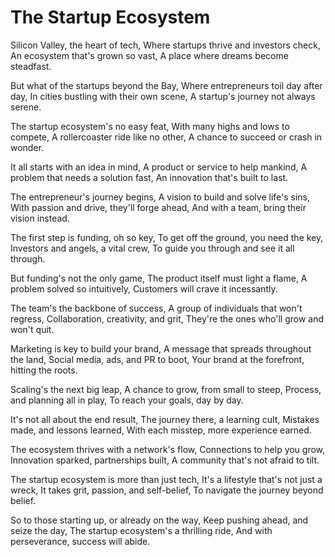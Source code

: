 # The Startup Ecosystem

Silicon Valley, the heart of tech,
Where startups thrive and investors check,
An ecosystem that's grown so vast,
A place where dreams become steadfast.

But what of the startups beyond the Bay,
Where entrepreneurs toil day after day,
In cities bustling with their own scene,
A startup's journey not always serene.

The startup ecosystem's no easy feat,
With many highs and lows to compete,
A rollercoaster ride like no other,
A chance to succeed or crash in wonder.

It all starts with an idea in mind,
A product or service to help mankind,
A problem that needs a solution fast,
An innovation that's built to last.

The entrepreneur's journey begins,
A vision to build and solve life's sins,
With passion and drive, they'll forge ahead,
And with a team, bring their vision instead.

The first step is funding, oh so key,
To get off the ground, you need the key,
Investors and angels, a vital crew,
To guide you through and see it all through.

But funding's not the only game,
The product itself must light a flame,
A problem solved so intuitively,
Customers will crave it incessantly.

The team's the backbone of success,
A group of individuals that won't regress,
Collaboration, creativity, and grit,
They're the ones who'll grow and won't quit.

Marketing is key to build your brand,
A message that spreads throughout the land,
Social media, ads, and PR to boot,
Your brand at the forefront, hitting the roots.

Scaling's the next big leap,
A chance to grow, from small to steep,
Process, and planning all in play,
To reach your goals, day by day.

It's not all about the end result,
The journey there, a learning cult,
Mistakes made, and lessons learned,
With each misstep, more experience earned.

The ecosystem thrives with a network's flow,
Connections to help you grow,
Innovation sparked, partnerships built,
A community that's not afraid to tilt.

The startup ecosystem is more than just tech,
It's a lifestyle that's not just a wreck,
It takes grit, passion, and self-belief,
To navigate the journey beyond belief.

So to those starting up, or already on the way,
Keep pushing ahead, and seize the day,
The startup ecosystem's a thrilling ride,
And with perseverance, success will abide.